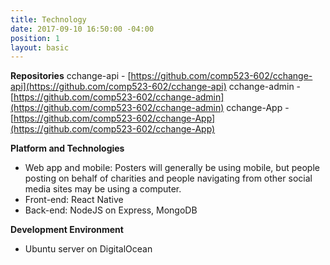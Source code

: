```yaml
---
title: Technology
date: 2017-09-10 16:50:00 -04:00
position: 1
layout: basic
---
```


**Repositories**
cchange-api - [https://github.com/comp523-602/cchange-api](https://github.com/comp523-602/cchange-api)
cchange-admin - [https://github.com/comp523-602/cchange-admin](https://github.com/comp523-602/cchange-admin)
cchange-App - [https://github.com/comp523-602/cchange-App](https://github.com/comp523-602/cchange-App)

**Platform and Technologies**
* Web app and mobile: Posters will generally be using mobile, but people posting on behalf of charities and people navigating from other social media sites may be using a computer.
* Front-end: React Native
* Back-end: NodeJS on Express, MongoDB

**Development Environment**
* Ubuntu server on DigitalOcean